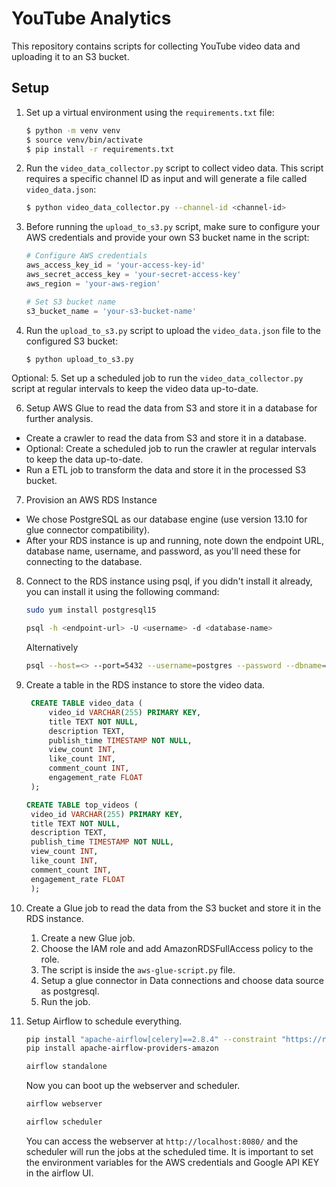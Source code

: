 # YouTube Analytics

This repository contains scripts for collecting YouTube video data and uploading it to an S3 bucket. 

## Setup

1. Set up a virtual environment using the `requirements.txt` file:

    ```bash
    $ python -m venv venv
    $ source venv/bin/activate
    $ pip install -r requirements.txt
    ```

2. Run the `video_data_collector.py` script to collect video data. This script requires a specific channel ID as input and will generate a file called `video_data.json`:

    ```bash
    $ python video_data_collector.py --channel-id <channel-id>
    ```

3. Before running the `upload_to_s3.py` script, make sure to configure your AWS credentials and provide your own S3 bucket name in the script:

    ```python
    # Configure AWS credentials
    aws_access_key_id = 'your-access-key-id'
    aws_secret_access_key = 'your-secret-access-key'
    aws_region = 'your-aws-region'

    # Set S3 bucket name
    s3_bucket_name = 'your-s3-bucket-name'
    ```

4. Run the `upload_to_s3.py` script to upload the `video_data.json` file to the configured S3 bucket:

    ```bash
    $ python upload_to_s3.py
    ```

Optional:
5. Set up a scheduled job to run the `video_data_collector.py` script at regular intervals to keep the video data up-to-date. 

6. Setup AWS Glue to read the data from S3 and store it in a database for further analysis.
 - Create a crawler to read the data from S3 and store it in a database.
 - Optional: Create a scheduled job to run the crawler at regular intervals to keep the data up-to-date.
 - Run a ETL job to transform the data and store it in the processed S3 bucket.

7. Provision an AWS RDS Instance
 - We chose PostgreSQL as our database engine (use version 13.10 for glue connector compatibility).
 - After your RDS instance is up and running, note down the endpoint URL, database name, username, and password, as you'll need these for connecting to the database.

8. Connect to the RDS instance using psql, if you didn't install it already, you can install it using the following command:
   ```bash
   sudo yum install postgresql15
   ```
   ```bash
   psql -h <endpoint-url> -U <username> -d <database-name>
   ```
   Alternatively
   ```bash
   psql --host=<> --port=5432 --username=postgres --password --dbname=<database-name>
   ```

9. Create a table in the RDS instance to store the video data.
   ```sql
    CREATE TABLE video_data (
        video_id VARCHAR(255) PRIMARY KEY,
        title TEXT NOT NULL,
        description TEXT,
        publish_time TIMESTAMP NOT NULL,
        view_count INT,
        like_count INT,
        comment_count INT,
        engagement_rate FLOAT
    );
   ```
   ```sql
   CREATE TABLE top_videos (
    video_id VARCHAR(255) PRIMARY KEY,
    title TEXT NOT NULL,
    description TEXT,
    publish_time TIMESTAMP NOT NULL,
    view_count INT,
    like_count INT,
    comment_count INT,
    engagement_rate FLOAT
    );
    ```
10. Create a Glue job to read the data from the S3 bucket and store it in the RDS instance.
    1.  Create a new Glue job.
    2.  Choose the IAM role and add AmazonRDSFullAccess policy to the role.
    3.  The script is inside the `aws-glue-script.py` file.
    4.  Setup a glue connector in Data connections and choose data source as postgresql. 
    5.  Run the job.


11. Setup Airflow to schedule everything.
    ```bash
    pip install "apache-airflow[celery]==2.8.4" --constraint "https://raw.githubusercontent.com/apache/airflow/constraints-2.8.4/constraints-3.8.txt"
    pip install apache-airflow-providers-amazon
    ```
    ```bash
    airflow standalone
    ```
    Now you can boot up the webserver and scheduler.
    ```bash
    airflow webserver
    ```
    ```bash
    airflow scheduler
    ```
    You can access the webserver at `http://localhost:8080/` and the scheduler will run the jobs at the scheduled time. 
    It is important to set the environment variables for the AWS credentials and Google API KEY in the airflow UI.